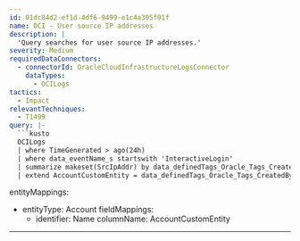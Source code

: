 ```yaml
---
id: 01dc84d2-ef1d-4df6-9499-e1c4a305f01f
name: OCI - User source IP addresses
description: |
  'Query searches for user source IP addresses.'
severity: Medium
requiredDataConnectors:
  - connectorId: OracleCloudInfrastructureLogsConnector
    dataTypes:
      - OCILogs
tactics:
  - Impact
relevantTechniques:
  - T1499
query: |-
  ```kusto
  OCILogs
  | where TimeGenerated > ago(24h)
  | where data_eventName_s startswith 'InteractiveLogin'
  | summarize makeset(SrcIpAddr) by data_definedTags_Oracle_Tags_CreatedBy_s
  | extend AccountCustomEntity = data_definedTags_Oracle_Tags_CreatedBy_s
  ```
entityMappings:
  - entityType: Account
    fieldMappings:
      - identifier: Name
        columnName: AccountCustomEntity
---
```


